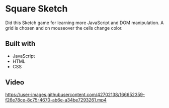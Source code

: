 # Square Sketch
Did this Sketch game for learning more JavaScript and DOM manipulation. A grid is chosen and on mouseover the cells change color.

## Built with
- JavaScript
- HTML
- CSS

## Video

https://user-images.githubusercontent.com/42702138/166652359-f26e78ce-8c75-4670-ab6e-a34be7293261.mp4

